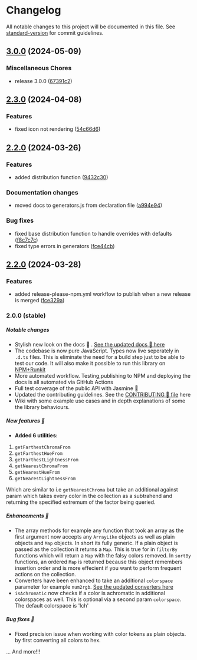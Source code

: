 # Changelog

All notable changes to this project will be documented in this file. See [standard-version](https://github.com/conventional-changelog/standard-version) for commit guidelines.

## [3.0.0](https://github.com/xml-wizard/huetiful/compare/v2.3.0...v3.0.0) (2024-05-09)


### Miscellaneous Chores

* release 3.0.0 ([67391c2](https://github.com/xml-wizard/huetiful/commit/67391c29a60ed5964c98e7e27f73d051bdacbc22))

## [2.3.0](https://github.com/xml-wizard/huetiful/compare/v2.2.0...v2.3.0) (2024-04-08)


### Features

* fixed icon not rendering ([54c66d6](https://github.com/xml-wizard/huetiful/commit/54c66d6430b3b981e41f8228edbb71a56c66165f))

## [2.2.0](https://github.com/xml-wizard/huetiful/compare/v2.1.0...v2.2.0) (2024-03-26)


### Features

* added distribution function ([9432c30](https://github.com/xml-wizard/huetiful/commits/9432c300618f412b0f7d04727005a70f0b1fff36))


### Documentation changes

* moved docs to generators.js from declaration file ([a994e94](https://github.com/xml-wizard/huetiful/commits/a994e9418588a767bb282bc2f6ea0900e0d4948c))


### Bug fixes

* fixed base distribution function to handle overrides with defaults ([f8c7c7c](https://github.com/xml-wizard/huetiful/commits/f8c7c7cd951bbd107fae2e686039edc40c672b45))
* fixed type errors in generators ([fce44cb](https://github.com/xml-wizard/huetiful/commits/fce44cbbe004e2cbfada167a32ad1292f7128585))

## [2.2.0](https://github.com/xml-wizard/huetiful/compare/v2.1.1...v2.2.0) (2024-03-28)


### Features

* added release-please-npm.yml workflow to publish when a new release is merged ([fce329a](https://github.com/xml-wizard/huetiful/commit/fce329a84a60b2eb44adcdb16799bb8235e33fc5))

### 2.0.0 (stable)

##### Notable changes

- Stylish new look on the docs :rocket: . [See the updated docs :scroll: here][home]
- The codebase is now pure JavaScript. Types now live seperately in `.d.ts` files. This is eliminate the need for a build step just to be able to test our code. It will also make it possible to run this library on [NPM+Runkit][npm]
- More automated workflow. Testing,publishing to NPM and deploying the docs is all automated via GitHub Actions
- Full test coverage of the public API with Jasmine :herb:
- Updated the contributing guidelines. See the [CONTRIBUTING :open_hands: file](./CONTRIBUTING.md) here
- Wiki with some example use cases and in depth explanations of some the library behaviours.

##### New features :toolbox:

- **Added 6 utilities:** 

1. `getFarthestChromaFrom`
2. `getFarthestHueFrom`
3. `getFarthestLightnessFrom`
4. `getNearestChromaFrom`
5. `getNearestHueFrom`
6. `getNearestLightnessFrom`

Which are similar to i.e `getNearestChroma` but take an additional against param which takes every color in the collection as a subtrahend and returning the specified extremum of the factor being queried.

##### Enhancements :pill:

- The array methods for example any function that took an array as the first argument now accepts any `ArrayLike` objects as well as plain objects and `Map` objects. In short its fully generic. If a plain object is passed as the collection it returns a `Map`. This is true for in `filterBy` functions which will return a `Map` with the falsy colors removed. In `sortBy` functions, an ordered `Map` is returned because this object remembers insertion order and is more effecient if you want to perform frequent actions on the collection.
- Converters have been enhanced to take an additional `colorspace` parameter for example `num2rgb`. [See the updated converters here][converters]
- `isAchromatic` now checks if a color is achromatic in additional colorspaces as well. This is optional via a second param `colorspace`. The default colorspace is 'lch'

##### Bug fixes :snail:

- Fixed precision issue when working with color tokens as plain objects. by first converting all colors to hex.

... And more!!!


[npm]: https://npmjs.org/package/huetiful-js
[home]: https://prjctimg.io/huetiful
[converters]: https://prjctimg.io/huetiful/converters.html
